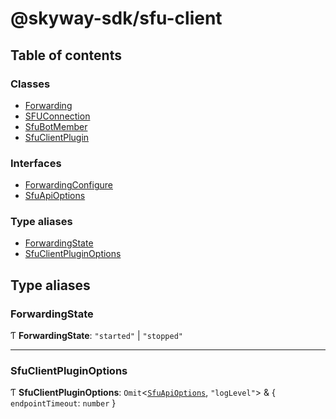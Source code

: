 # @skyway-sdk/sfu-client

## Table of contents

### Classes

- [Forwarding](classes/Forwarding.md)
- [SFUConnection](classes/SFUConnection.md)
- [SfuBotMember](classes/SfuBotMember.md)
- [SfuClientPlugin](classes/SfuClientPlugin.md)

### Interfaces

- [ForwardingConfigure](interfaces/ForwardingConfigure.md)
- [SfuApiOptions](interfaces/SfuApiOptions.md)

### Type aliases

- [ForwardingState](modules.md#forwardingstate)
- [SfuClientPluginOptions](modules.md#sfuclientpluginoptions)

## Type aliases

### ForwardingState

Ƭ **ForwardingState**: ``"started"`` \| ``"stopped"``

___

### SfuClientPluginOptions

Ƭ **SfuClientPluginOptions**: `Omit`<[`SfuApiOptions`](interfaces/SfuApiOptions.md), ``"logLevel"``\> & { `endpointTimeout`: `number`  }

